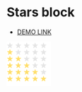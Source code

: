 # Stars block
- [DEMO LINK](https://nazarbaraban.github.io/layout_stars/)


![Stars](./reference/stars.png)
